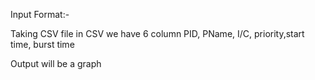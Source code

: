 Input Format:-

Taking CSV file in CSV we have 6 column
PID, PName, I/C, priority,start time, burst time

Output will be a graph
